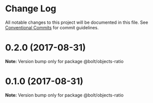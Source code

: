 # Change Log

All notable changes to this project will be documented in this file.
See [Conventional Commits](https://conventionalcommits.org) for commit guidelines.

<a name="0.2.0"></a>
# 0.2.0 (2017-08-31)




**Note:** Version bump only for package @bolt/objects-ratio

<a name="0.1.0"></a>
# 0.1.0 (2017-08-31)




**Note:** Version bump only for package @bolt/objects-ratio
